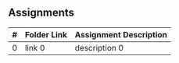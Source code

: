##  Assignments

|   #   | Folder Link | Assignment Description |
| :---: | ----------- | ---------------------- |
|   0   | link 0      | description 0          |
